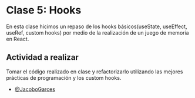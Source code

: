 # Clase 5: Hooks

En esta clase hicimos un repaso de los hooks básicos(useState, useEffect, useRef, custom hooks) por medio de la realización de un juego de memoria en React.

## Actividad a realizar

Tomar el código realizado en clase y refactorizarlo utilizando las mejores prácticas de programación y los custom hooks.

- [@JacoboGarces](https://www.github.com/jacobogarces)
